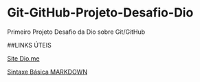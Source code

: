 # Git-GitHub-Projeto-Desafio-Dio
Primeiro Projeto Desafio da Dio sobre Git/GitHub

##LINKS ÚTEIS

[Site Dio.me](https://www.dio.me/)

[Sintaxe Básica MARKDOWN](https://www.markdownguide.org/basic-syntax/)
